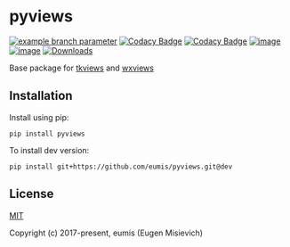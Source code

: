 # pyviews

[![example branch parameter](https://github.com/eumis/pyviews/actions/workflows/ci.yml/badge.svg?branch=dev)](https://github.com/eumis/pyviews/actions/workflows/ci.yml?query=branch%3Adev++)
[![Codacy Badge](https://app.codacy.com/project/badge/Grade/5d7529f3dcd7402091fc7118dbdf111f)](https://www.codacy.com/gh/eumis/pyviews/dashboard?utm_source=github.com&amp;utm_medium=referral&amp;utm_content=eumis/pyviews&amp;utm_campaign=Badge_Grade)
[![Codacy Badge](https://app.codacy.com/project/badge/Coverage/5d7529f3dcd7402091fc7118dbdf111f)](https://www.codacy.com/gh/eumis/pyviews/dashboard?utm_source=github.com&utm_medium=referral&utm_content=eumis/pyviews&utm_campaign=Badge_Coverage)
[![image](https://img.shields.io/pypi/v/pyviews.svg)](https://python.org/pypi/pyviews)
[![image](https://img.shields.io/pypi/l/pyviews.svg)](https://python.org/pypi/pyviews)
[![Downloads](https://static.pepy.tech/personalized-badge/pyviews?period=total&units=international_system&left_color=grey&right_color=orange&left_text=Downloads)](https://pepy.tech/project/pyviews)

Base package for [tkviews](https://github.com/eumis/tkviews) and [wxviews](https://github.com/eumis/wxviews)

## Installation

Install using pip:

`pip install pyviews`

To install dev version:

`pip install git+https://github.com/eumis/pyviews.git@dev`

## License

[MIT](http://opensource.org/licenses/MIT)

Copyright (c) 2017-present, eumis (Eugen Misievich)
